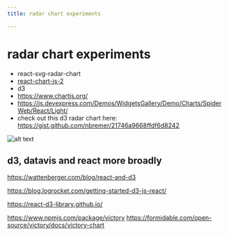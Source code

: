 ```yaml
---
title: radar chart experiments

---
```


# radar chart experiments

- react-svg-radar-chart
- [react-chart-js-2](https://react-chartjs-2.js.org/)
- d3
- https://www.chartjs.org/
- https://js.devexpress.com/Demos/WidgetsGallery/Demo/Charts/SpiderWeb/React/Light/
- check out this d3 radar chart here: https://gist.github.com/nbremer/21746a9668ffdf6d8242


![alt text](https://files.slack.com/files-pri/T0HTW3H0V-F04QBQETBLL/screenshot_2023-02-18_at_2.44.59_pm.png?pub_secret=2b1fec7ad9)



## d3, datavis and react more broadly

https://wattenberger.com/blog/react-and-d3

https://blog.logrocket.com/getting-started-d3-js-react/

https://react-d3-library.github.io/

https://www.npmjs.com/package/victory
https://formidable.com/open-source/victory/docs/victory-chart


